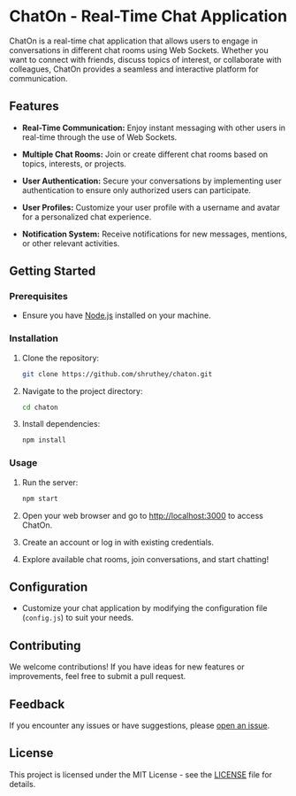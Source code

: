 # ChatOn - Real-Time Chat Application

ChatOn is a real-time chat application that allows users to engage in conversations in different chat rooms using Web Sockets. Whether you want to connect with friends, discuss topics of interest, or collaborate with colleagues, ChatOn provides a seamless and interactive platform for communication.

## Features

- **Real-Time Communication:** Enjoy instant messaging with other users in real-time through the use of Web Sockets.

- **Multiple Chat Rooms:** Join or create different chat rooms based on topics, interests, or projects.

- **User Authentication:** Secure your conversations by implementing user authentication to ensure only authorized users can participate.

- **User Profiles:** Customize your user profile with a username and avatar for a personalized chat experience.

- **Notification System:** Receive notifications for new messages, mentions, or other relevant activities.

## Getting Started

### Prerequisites

- Ensure you have [Node.js](https://nodejs.org/) installed on your machine.

### Installation

1. Clone the repository:

   ```bash
   git clone https://github.com/shruthey/chaton.git
   ```

2. Navigate to the project directory:

   ```bash
   cd chaton
   ```

3. Install dependencies:

   ```bash
   npm install
   ```

### Usage

1. Run the server:

   ```bash
   npm start
   ```

2. Open your web browser and go to [http://localhost:3000](http://localhost:3000) to access ChatOn.

3. Create an account or log in with existing credentials.

4. Explore available chat rooms, join conversations, and start chatting!

## Configuration

- Customize your chat application by modifying the configuration file (`config.js`) to suit your needs.

## Contributing

We welcome contributions! If you have ideas for new features or improvements, feel free to submit a pull request.

## Feedback

If you encounter any issues or have suggestions, please [open an issue](https://github.com/shruthey/chaton/issues).

## License

This project is licensed under the MIT License - see the [LICENSE](LICENSE) file for details.
